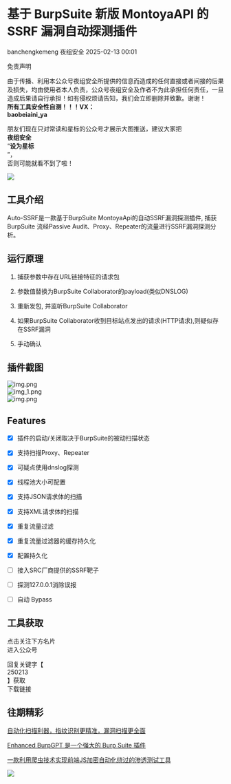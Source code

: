 #  基于 BurpSuite 新版 MontoyaAPI 的 SSRF 漏洞自动探测插件   
banchengkemeng  夜组安全   2025-02-13 00:01  
  
免责声明  
  
由于传播、利用本公众号夜组安全所提供的信息而造成的任何直接或者间接的后果及损失，均由使用者本人负责，公众号夜组安全及作者不为此承担任何责任，一旦造成后果请自行承担！如有侵权烦请告知，我们会立即删除并致歉。谢谢！  
**所有工具安全性自测！！！VX：**  
**baobeiaini_ya**  
  
朋友们现在只对常读和星标的公众号才展示大图推送，建议大家把  
**夜组安全**  
“**设为星标**  
”，  
否则可能就看不到了啦！  
  
  
![](https://mmbiz.qpic.cn/sz_mmbiz_png/icZ1W9s2Jp2WrOMH4AFgkSfEFMOvvFuVKmDYdQjwJ9ekMm4jiasmWhBicHJngFY1USGOZfd3Xg4k3iamUOT5DcodvA/640?wx_fmt=png&from=appmsg "")  
  
## 工具介绍  
  
Auto-SSRF是一款基于BurpSuite MontoyaApi的自动SSRF漏洞探测插件, 捕获BurpSuite 流经Passive Audit、Proxy、Repeater的流量进行SSRF漏洞探测分析。  
## 运行原理  
1. 捕获参数中存在URL链接特征的请求包  
  
1. 参数值替换为BurpSuite Collaborator的payload(类似DNSLOG)  
  
1. 重新发包, 并监听BurpSuite Collaborator  
  
1. 如果BurpSuite Collaborator收到目标站点发出的请求(HTTP请求),则疑似存在SSRF漏洞  
  
1. 手动确认  
  
## 插件截图  
  
![img.png](https://mmbiz.qpic.cn/sz_mmbiz_png/icZ1W9s2Jp2UIBqamJRzd6WXRyyK0Wziaiah7C1MeMjUA90qJKnFLdolhjHOvIn0hKYxInH68eaTjcJWq3H3wNGKQ/640?wx_fmt=png&from=appmsg "")  
![img_1.png](https://mmbiz.qpic.cn/sz_mmbiz_png/icZ1W9s2Jp2UIBqamJRzd6WXRyyK0WziaiaFrZ7YJCSYGlmfouibQE3tVbng56B2apB7MnAYgT02lf9bFMOSHBshvg/640?wx_fmt=png&from=appmsg "")  
![img.png](https://mmbiz.qpic.cn/sz_mmbiz_png/icZ1W9s2Jp2UIBqamJRzd6WXRyyK0WziaiaSM48t8iblwOCVMzLPQfPmU4XVcicf0m6WXnjquatYGHhHT4HiaGrH08cg/640?wx_fmt=png&from=appmsg "")  
## Features  
- [x] 插件的启动/关闭取决于BurpSuite的被动扫描状态  
  
- [x] 支持扫描Proxy、Repeater  
  
- [x] 可疑点使用dnslog探测  
  
- [x] 线程池大小可配置  
  
- [x] 支持JSON请求体的扫描  
  
- [x] 支持XML请求体的扫描  
  
- [x] 重复流量过滤  
  
- [x] 重复流量过滤器的缓存持久化  
  
- [x] 配置持久化  
  
- [ ] 接入SRC厂商提供的SSRF靶子  
  
- [ ] 探测127.0.0.1消除误报  
  
- [ ] 自动 Bypass  
  
  
  
  
## 工具获取  
  
  
  
点击关注下方名片  
进入公众号  
  
回复关键字【  
250213  
】获取  
下载链接  
  
  
## 往期精彩  
  
  
[ 自动化扫描利器，指纹识别更精准，漏洞扫描更全面 ](http://mp.weixin.qq.com/s?__biz=Mzk0ODM0NDIxNQ==&mid=2247493547&idx=1&sn=155a6666a83262fde491030d6f110c94&chksm=c36ba353f41c2a459d800ba21108df90bc7b296a29b6cc20eb3266ca78a92be72964ae519983&scene=21#wechat_redirect)  

						  
  
  
[ Enhanced BurpGPT 是一个强大的 Burp Suite 插件 ](http://mp.weixin.qq.com/s?__biz=Mzk0ODM0NDIxNQ==&mid=2247493546&idx=1&sn=d97c9804a3e4b1d64a99736fda01598e&chksm=c36ba352f41c2a444428c6dbac6631a12a0b7cf2a87faf13be4aa95f566204d509e4d362fa16&scene=21#wechat_redirect)  

						  
  
  
[ 一款利用爬虫技术实现前端JS加密自动化绕过的渗透测试工具 ](http://mp.weixin.qq.com/s?__biz=Mzk0ODM0NDIxNQ==&mid=2247493527&idx=1&sn=26de8cb5a753d31961c39da9ca5aa811&chksm=c36ba36ff41c2a7926d0d349f5f4f6b650e079dd1d3479447992049e5ed5080f5933339e0a90&scene=21#wechat_redirect)  

						  
  
![](https://mmbiz.qpic.cn/mmbiz_png/OAmMqjhMehrtxRQaYnbrvafmXHe0AwWLr2mdZxcg9wia7gVTfBbpfT6kR2xkjzsZ6bTTu5YCbytuoshPcddfsNg/640?wx_fmt=other&wxfrom=5&wx_lazy=1&wx_co=1&random=0.8399406679299557&tp=webp "")  
  
